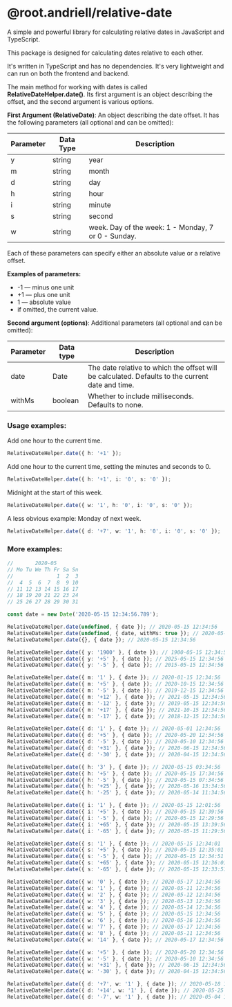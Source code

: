 # @root.andriell/relative-date

A simple and powerful library for calculating relative dates in JavaScript and TypeScript.

This package is designed for calculating dates relative to each other.

It's written in TypeScript and has no dependencies. It's very lightweight and can run on both the frontend and backend.

The main method for working with dates is called **RelativeDateHelper.date()**. Its first argument is an object describing the offset, and the second argument is various options.

**First Argument (RelativeDate)**: An object describing the date offset. It has the following parameters (all optional and can be omitted):

| Parameter | Data Type | Description                                         |
|-----------|-----------|-----------------------------------------------------|
| y         | string    | year                                                |
| m         | string    | month                                               |
| d         | string    | day                                                 |
| h         | string    | hour                                                |
| i         | string    | minute                                              |
| s         | string    | second                                              |
| w         | string    | week. Day of the week: 1 - Monday, 7 or 0 - Sunday. |

Each of these parameters can specify either an absolute value or a relative offset.

**Examples of parameters:**

- -1 — minus one unit
- +1 — plus one unit
- 1 — absolute value
- if omitted, the current value.

**Second argument (options)**: Additional parameters (all optional and can be omitted):

| Parameter | Data type | Description                                                                                      |
|-----------|-----------|--------------------------------------------------------------------------------------------------|
| date      | Date      | The date relative to which the offset will be calculated. Defaults to the current date and time. |
| withMs    | boolean   | Whether to include milliseconds. Defaults to none.                                               |

### Usage examples:

Add one hour to the current time.

```typescript
RelativeDateHelper.date({ h: '+1' });
```

Add one hour to the current time, setting the minutes and seconds to 0.

```typescript
RelativeDateHelper.date({ h: '+1', i: '0', s: '0' });
```

Midnight at the start of this week.

```typescript
RelativeDateHelper.date({ w: '1', h: '0', i: '0', s: '0' });
```

A less obvious example: Monday of next week.

```typescript
RelativeDateHelper.date({ d: '+7', w: '1', h: '0', i: '0', s: '0' });
```

### More examples:

```typescript
//       2020-05
// Mo Tu We Th Fr Sa Sn
//              1  2  3
//  4  5  6  7  8  9 10
// 11 12 13 14 15 16 17
// 18 19 20 21 22 23 24
// 25 26 27 28 29 30 31

const date = new Date('2020-05-15 12:34:56.789');

RelativeDateHelper.date(undefined, { date }); // 2020-05-15 12:34:56
RelativeDateHelper.date(undefined, { date, withMs: true }); // 2020-05-15 12:34:56.789
RelativeDateHelper.date({}, { date }); // 2020-05-15 12:34:56

RelativeDateHelper.date({ y: '1900' }, { date }); // 1900-05-15 12:34:56
RelativeDateHelper.date({ y: '+5' }, { date }); // 2025-05-15 12:34:56
RelativeDateHelper.date({ y: '-5' }, { date }); // 2015-05-15 12:34:56

RelativeDateHelper.date({ m: '1' }, { date }); // 2020-01-15 12:34:56
RelativeDateHelper.date({ m: '+5' }, { date }); // 2020-10-15 12:34:56
RelativeDateHelper.date({ m: '-5' }, { date }); // 2019-12-15 12:34:56
RelativeDateHelper.date({ m: '+12' }, { date }); // 2021-05-15 12:34:56
RelativeDateHelper.date({ m: '-12' }, { date }); // 2019-05-15 12:34:56
RelativeDateHelper.date({ m: '+17' }, { date }); // 2021-10-15 12:34:56
RelativeDateHelper.date({ m: '-17' }, { date }); // 2018-12-15 12:34:56

RelativeDateHelper.date({ d: '1' }, { date }); // 2020-05-01 12:34:56
RelativeDateHelper.date({ d: '+5' }, { date }); // 2020-05-20 12:34:56
RelativeDateHelper.date({ d: '-5' }, { date }); // 2020-05-10 12:34:56
RelativeDateHelper.date({ d: '+31' }, { date }); // 2020-06-15 12:34:56
RelativeDateHelper.date({ d: '-30' }, { date }); // 2020-04-15 12:34:56

RelativeDateHelper.date({ h: '3' }, { date }); // 2020-05-15 03:34:56
RelativeDateHelper.date({ h: '+5' }, { date }); // 2020-05-15 17:34:56
RelativeDateHelper.date({ h: '-5' }, { date }); // 2020-05-15 07:34:56
RelativeDateHelper.date({ h: '+25' }, { date }); // 2020-05-16 13:34:56
RelativeDateHelper.date({ h: '-25' }, { date }); // 2020-05-14 11:34:56

RelativeDateHelper.date({ i: '1' }, { date }); // 2020-05-15 12:01:56
RelativeDateHelper.date({ i: '+5' }, { date }); // 2020-05-15 12:39:56
RelativeDateHelper.date({ i: '-5' }, { date }); // 2020-05-15 12:29:56
RelativeDateHelper.date({ i: '+65' }, { date }); // 2020-05-15 13:39:56
RelativeDateHelper.date({ i: '-65' }, { date }); // 2020-05-15 11:29:56

RelativeDateHelper.date({ s: '1' }, { date }); // 2020-05-15 12:34:01
RelativeDateHelper.date({ s: '+5' }, { date }); // 2020-05-15 12:35:01
RelativeDateHelper.date({ s: '-5' }, { date }); // 2020-05-15 12:34:51
RelativeDateHelper.date({ s: '+65' }, { date }); // 2020-05-15 12:36:01
RelativeDateHelper.date({ s: '-65' }, { date }); // 2020-05-15 12:33:51

RelativeDateHelper.date({ w: '0' }, { date }); // 2020-05-17 12:34:56
RelativeDateHelper.date({ w: '1' }, { date }); // 2020-05-11 12:34:56
RelativeDateHelper.date({ w: '2' }, { date }); // 2020-05-12 12:34:56
RelativeDateHelper.date({ w: '3' }, { date }); // 2020-05-13 12:34:56
RelativeDateHelper.date({ w: '4' }, { date }); // 2020-05-14 12:34:56
RelativeDateHelper.date({ w: '5' }, { date }); // 2020-05-15 12:34:56
RelativeDateHelper.date({ w: '6' }, { date }); // 2020-05-16 12:34:56
RelativeDateHelper.date({ w: '7' }, { date }); // 2020-05-17 12:34:56
RelativeDateHelper.date({ w: '8' }, { date }); // 2020-05-11 12:34:56
RelativeDateHelper.date({ w: '14' }, { date }); // 2020-05-17 12:34:56

RelativeDateHelper.date({ w: '+5' }, { date }); // 2020-05-20 12:34:56
RelativeDateHelper.date({ w: '-5' }, { date }); // 2020-05-10 12:34:56
RelativeDateHelper.date({ w: '+31' }, { date }); // 2020-06-15 12:34:56
RelativeDateHelper.date({ w: '-30' }, { date }); // 2020-04-15 12:34:56

RelativeDateHelper.date({ d: '+7', w: '1' }, { date }); // 2020-05-18 12:34:56
RelativeDateHelper.date({ d: '+14', w: '1' }, { date }); // 2020-05-25 12:34:56
RelativeDateHelper.date({ d: '-7', w: '1' }, { date }); // 2020-05-04 12:34:56
```
